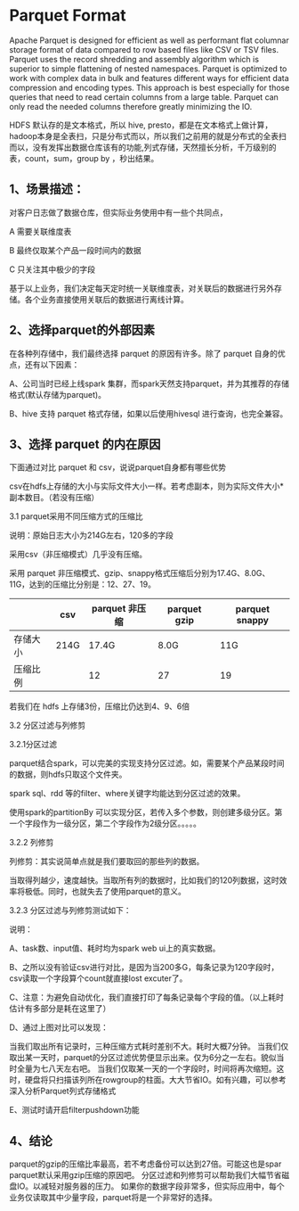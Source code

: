 # Parquet Format


Apache Parquet is designed for efficient as well as performant flat columnar storage format of data compared to row based files like CSV or TSV files. Parquet uses the record shredding and assembly algorithm which is superior to simple flattening of nested namespaces. Parquet is optimized to work with complex data in bulk and features different ways for efficient data compression and encoding types. This approach is best especially for those queries that need to read certain columns from a large table. Parquet can only read the needed columns therefore greatly minimizing the IO.

<!--more-->

HDFS 默认存的是文本格式，所以 hive, presto，都是在文本格式上做计算，hadoop本身是全表扫，只是分布式而以，所以我们之前用的就是分布式的全表扫而以，没有发挥出数据仓库该有的功能,列式存储，天然擅长分析，千万级别的表，count，sum，group by ，秒出结果。

## 1、场景描述：

对客户日志做了数据仓库，但实际业务使用中有一些个共同点，

A  需要关联维度表

B  最终仅取某个产品一段时间内的数据

C 只关注其中极少的字段

基于以上业务，我们决定每天定时统一关联维度表，对关联后的数据进行另外存储。各个业务直接使用关联后的数据进行离线计算。

## 2、选择parquet的外部因素

在各种列存储中，我们最终选择 parquet 的原因有许多。除了 parquet 自身的优点，还有以下因素：

A、公司当时已经上线spark 集群，而spark天然支持parquet，并为其推荐的存储格式(默认存储为parquet)。

B、hive 支持 parquet 格式存储，如果以后使用hivesql 进行查询，也完全兼容。

## 3、选择 parquet 的内在原因

下面通过对比 parquet 和 csv，说说parquet自身都有哪些优势

csv在hdfs上存储的大小与实际文件大小一样。若考虑副本，则为实际文件大小*副本数目。（若没有压缩）

3.1 parquet采用不同压缩方式的压缩比

说明：原始日志大小为214G左右，120多的字段

采用csv（非压缩模式）几乎没有压缩。

采用 parquet 非压缩模式、gzip、snappy格式压缩后分别为17.4G、8.0G、11G，达到的压缩比分别是：12、27、19。

|          | csv  | parquet 非压缩 | parquet gzip | parquet snappy |
| -------- | ---- | -------------- | ------------ | -------------- |
| 存储大小 | 214G | 17.4G          | 8.0G         | 11G            |
| 压缩比例 |      | 12             | 27           | 19             |

若我们在 hdfs 上存储3份，压缩比仍达到4、9、6倍

3.2 分区过滤与列修剪

3.2.1分区过滤

parquet结合spark，可以完美的实现支持分区过滤。如，需要某个产品某段时间的数据，则hdfs只取这个文件夹。

spark sql、rdd 等的filter、where关键字均能达到分区过滤的效果。

使用spark的partitionBy 可以实现分区，若传入多个参数，则创建多级分区。第一个字段作为一级分区，第二个字段作为2级分区。。。。。

3.2.2 列修剪

列修剪：其实说简单点就是我们要取回的那些列的数据。

当取得列越少，速度越快。当取所有列的数据时，比如我们的120列数据，这时效率将极低。同时，也就失去了使用parquet的意义。

3.2.3 分区过滤与列修剪测试如下：


说明：

A、task数、input值、耗时均为spark web ui上的真实数据。

B、之所以没有验证csv进行对比，是因为当200多G，每条记录为120字段时，csv读取一个字段算个count就直接lost excuter了。

C、注意：为避免自动优化，我们直接打印了每条记录每个字段的值。（以上耗时估计有多部分是耗在这里了）

D、通过上图对比可以发现：

当我们取出所有记录时，三种压缩方式耗时差别不大。耗时大概7分钟。
当我们仅取出某一天时，parquet的分区过滤优势便显示出来。仅为6分之一左右。貌似当时全量为七八天左右吧。
当我们仅取某一天的一个字段时，时间将再次缩短。这时，硬盘将只扫描该列所在rowgroup的柱面。大大节省IO。如有兴趣，可以参考 深入分析Parquet列式存储格式

E、测试时请开启filterpushdown功能

## 4、结论

parquet的gzip的压缩比率最高，若不考虑备份可以达到27倍。可能这也是spar parquet默认采用gzip压缩的原因吧。
分区过滤和列修剪可以帮助我们大幅节省磁盘IO。以减轻对服务器的压力。
如果你的数据字段非常多，但实际应用中，每个业务仅读取其中少量字段，parquet将是一个非常好的选择。

